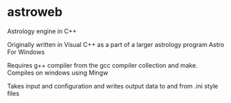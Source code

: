 astroweb
========

Astrology engine in C++

Originally written in Visual C++ as a part of a larger astrology program Astro For Windows

Requires g++ compiler from the gcc compiler collection and make. 
Compiles on windows using Mingw

Takes input and configuration and writes output data to and from .ini style files

